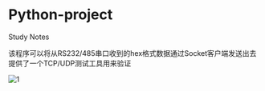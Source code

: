 # Python-project
Study Notes

该程序可以将从RS232/485串口收到的hex格式数据通过Socket客户端发送出去
提供了一个TCP/UDP测试工具用来验证



![1](https://user-images.githubusercontent.com/49359900/124698601-c78dc480-df1b-11eb-9f78-9b6d35333285.jpg)
